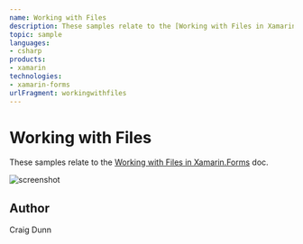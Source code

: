```yaml
---
name: Working with Files
description: These samples relate to the [Working with Files in Xamarin.Forms](http://developer.xamarin.com/guides/cross-platform/xamarin-forms/working-with/fil...
topic: sample
languages:
- csharp
products:
- xamarin
technologies:
- xamarin-forms
urlFragment: workingwithfiles
---
```

Working with Files
==============

These samples relate to the [Working with Files in Xamarin.Forms](http://developer.xamarin.com/guides/cross-platform/xamarin-forms/working-with/files/) doc.

![screenshot](https://raw.githubusercontent.com/xamarin/xamarin-forms-samples/master/WorkingWithFiles/Screenshots/SaveAndLoad-sml.png "Save and load a file")

Author
------

Craig Dunn
